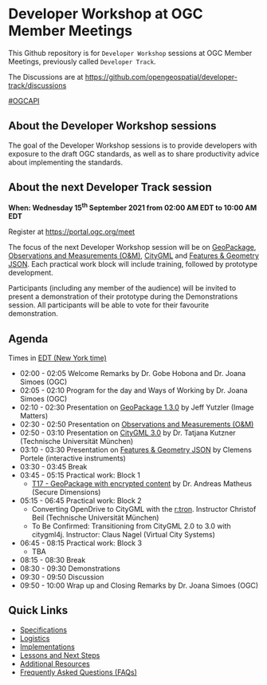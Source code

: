 # Developer Workshop at OGC Member Meetings


This Github repository is for `Developer Workshop` sessions at OGC Member Meetings, previously called `Developer Track`.

The Discussions are at https://github.com/opengeospatial/developer-track/discussions

[#OGCAPI](https://twitter.com/hashtag/OGCAPI)

About the Developer Workshop sessions
----------------

The goal of the Developer Workshop sessions is to provide developers with exposure to the draft OGC standards, as well as to share productivity advice about implementing the standards.

About the next Developer Track session
----------------

**When: Wednesday 15<sup>th</sup> September 2021 from 02:00 AM EDT to 10:00 AM EDT**

Register at https://portal.ogc.org/meet

The focus of the next Developer Workshop session will be on [GeoPackage](http://www.geopackage.org/), [Observations and Measurements (O&M)](https://www.ogc.org/standards/om), [CityGML](https://www.ogc.org/standards/citygml) and [Features & Geometry JSON](https://www.ogc.org/projects/groups/featgeojsonswg). Each practical work block will include training, followed by prototype development.

Participants (including any member of the audience) will be invited to present a demonstration of their prototype during the Demonstrations session. All participants will be able to vote for their favourite demonstration.


Agenda
------

Times in [EDT (New York time)](https://www.timeanddate.com/worldclock/usa/new-york)


* 02:00 - 02:05 Welcome Remarks by Dr. Gobe Hobona and Dr. Joana Simoes (OGC)
* 02:05 - 02:10 Program for the day and Ways of Working by Dr. Joana Simoes (OGC)
* 02:10 - 02:30 Presentation on [GeoPackage 1.3.0](http://www.geopackage.org/) by Jeff Yutzler (Image Matters)
* 02:30 - 02:50 Presentation on [Observations and Measurements (O&M)](https://www.ogc.org/standards/om)
* 02:50 - 03:10 Presentation on [CityGML 3.0](https://github.com/opengeospatial/CityGML-3.0CM) by Dr. Tatjana Kutzner (Technische Universität München)
* 03:10 - 03:30 Presentation on [Features & Geometry JSON](https://www.ogc.org/projects/groups/featgeojsonswg) by Clemens Portele (interactive instruments)
* 03:30 - 03:45 Break
* 03:45 - 05:15 Practical work: Block 1
  * [T17 - GeoPackage with encrypted content]() by Dr. Andreas Matheus (Secure Dimensions)
* 05:15 - 06:45 Practical work: Block 2
  * Converting OpenDrive to CityGML with the [r:tron](https://www.asg.ed.tum.de/en/gis/software/rtron/). Instructor Christof Beil (Technische Universität München)
  * To Be Confirmed: Transitioning from CityGML 2.0 to 3.0 with citygml4j. Instructor: Claus Nagel (Virtual City Systems)
* 06:45 - 08:15 Practical work: Block 3
  * TBA
* 08:15 - 08:30 Break
* 08:30 - 09:30 Demonstrations
* 09:30 - 09:50 Discussion
* 09:50 - 10:00 Wrap up and Closing Remarks by Dr. Joana Simoes (OGC)

Quick Links
------

* [Specifications](./specs.adoc)
* [Logistics](./logistics.adoc)
* [Implementations](./implementations.adoc)
* [Lessons and Next Steps](./lessonsAndNextSteps.adoc)
* [Additional Resources](./additionalResources.adoc)
* [Frequently Asked Questions (FAQs)](./FAQ.adoc)
